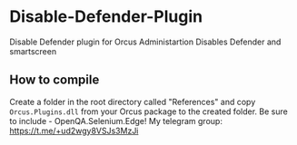 # Disable-Defender-Plugin
Disable Defender plugin for Orcus Administartion
Disables Defender and smartscreen
## How to compile
Create a folder in the root directory called "References" and copy `Orcus.Plugins.dll` from your Orcus package to the created folder.
Be sure to include - OpenQA.Selenium.Edge!
My telegram group: https://t.me/+ud2wgy8VSJs3MzJi

